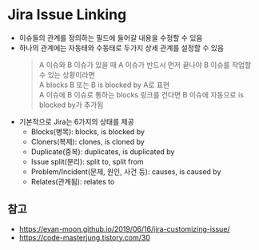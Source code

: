 # Jira Issue Linking
- 이슈들의 관계를 정의하는 필드에 들어갈 내용을 수정할 수 있음 
- 하나의 관계에는 자동태와 수동태로 두가지 상세 관계를 설정할 수 있음
  > A 이슈와 B 이슈가 있을 때 A 이슈가 반드시 먼저 끝나야 B 이슈를 작업할 수 있는 상황이라면  
  > A blocks B 또는 B is blocked by A로 표현  
  > A 이슈에 B 이슈로 통하는 blocks 링크를 건다면 B 이슈에 자동으로 is blocked by가 추가됨
- 기본적으로 Jira는 6가지의 상태를 제공
  - Blocks(병목): blocks, is blocked by
  - Cloners(복제): clones, is cloned by
  - Duplicate(중복): duplicates, is duplicated by
  - Issue split(분리): split to, split from
  - Problem/Incident(문제, 원인, 사건 등): causes, is caused by
  - Relates(관계됨): relates to

## 참고
- https://evan-moon.github.io/2019/06/16/jira-customizing-issue/
- https://code-masterjung.tistory.com/30
